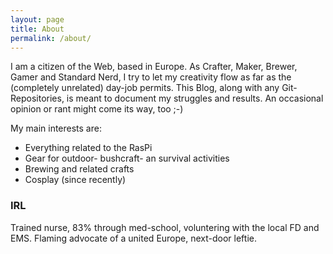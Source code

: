 ```yaml
---
layout: page
title: About
permalink: /about/
---
```


I am a citizen of the Web, based in Europe. As Crafter, Maker, Brewer, Gamer and Standard Nerd, I try to let my creativity flow as far as the (completely unrelated) day-job permits. This Blog, along with any Git-Repositories, is meant to document my struggles and results. An occasional opinion or rant might come its way, too ;-)

My main interests are:
* Everything related to the RasPi
* Gear for outdoor- bushcraft- an survival activities
* Brewing and related crafts
* Cosplay (since recently)

### IRL
Trained nurse, 83% through med-school, voluntering with the local FD and EMS.
Flaming advocate of a united Europe, next-door leftie.
